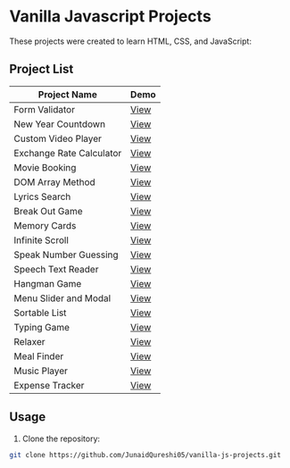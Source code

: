 # Vanilla Javascript Projects

These projects were created to learn HTML, CSS, and JavaScript:



## Project List

| Project Name             | Demo                                                                                          |
|--------------------------|-----------------------------------------------------------------------------------------------|
| Form Validator           | [View](https://junaidqureshi05.github.io/vanilla-js-projects/projects/form-validator/)       |
| New Year Countdown       | [View](https://junaidqureshi05.github.io/vanilla-js-projects/projects/new-year-countdown/)   |
| Custom Video Player      | [View](https://junaidqureshi05.github.io/vanilla-js-projects/projects/custom-video-player/) |
| Exchange Rate Calculator| [View](https://junaidqureshi05.github.io/vanilla-js-projects/projects/exchange-rate-calculator/) |
| Movie Booking            | [View](https://junaidqureshi05.github.io/vanilla-js-projects/projects/movie-booking/)       |
| DOM Array Method         | [View](https://junaidqureshi05.github.io/vanilla-js-projects/projects/dom-array-method/)    |
| Lyrics Search            | [View](https://junaidqureshi05.github.io/vanilla-js-projects/projects/lyrics-search/)       |
| Break Out Game           | [View](https://junaidqureshi05.github.io/vanilla-js-projects/projects/break-out-game/)      |
| Memory Cards             | [View](https://junaidqureshi05.github.io/vanilla-js-projects/projects/memory-cards/)        |
| Infinite Scroll          | [View](https://junaidqureshi05.github.io/vanilla-js-projects/projects/infinite-scroll/)     |
| Speak Number Guessing    | [View](https://junaidqureshi05.github.io/vanilla-js-projects/projects/speak-number-guessing/) |
| Speech Text Reader       | [View](https://junaidqureshi05.github.io/vanilla-js-projects/projects/speech-text-reader/)  |
| Hangman Game             | [View](https://junaidqureshi05.github.io/vanilla-js-projects/projects/hangman-game/)        |
| Menu Slider and Modal    | [View](https://junaidqureshi05.github.io/vanilla-js-projects/projects/menu-slider-and-modal/) |
| Sortable List            | [View](https://junaidqureshi05.github.io/vanilla-js-projects/projects/sortable-list/)       |
| Typing Game              | [View](https://junaidqureshi05.github.io/vanilla-js-projects/projects/typing-game/)         |
| Relaxer                  | [View](https://junaidqureshi05.github.io/vanilla-js-projects/projects/relaxer/)             |
| Meal Finder              | [View](https://junaidqureshi05.github.io/vanilla-js-projects/projects/meal-finder/)         |
| Music Player             | [View](https://junaidqureshi05.github.io/vanilla-js-projects/projects/music-player/)        |
| Expense Tracker          | [View](https://junaidqureshi05.github.io/vanilla-js-projects/projects/expense-tracker/)     |


## Usage

1. Clone the repository:

```bash
git clone https://github.com/JunaidQureshi05/vanilla-js-projects.git
